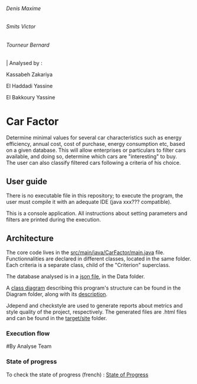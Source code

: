 ###### Denis Maxime 
###### Smits Victor 
###### Tourneur Bernard

| Analysed by :

Kassabeh Zakariya

El Haddadi Yassine

El Bakkoury Yassine

# Car Factor
Determine minimal values for several car characteristics such as energy efficiency, annual cost, cost of purchase, energy consumption etc, based on a given database. 
This will allow enterprises or particulars to filter cars available, and doing so, determine which cars are "interesting" to buy.  
The user can also classify filtered cars following a criteria of his choice.

## User guide
There is no executable file in this repository; to execute the program, the user must compile it with 
an adequate IDE (java xxx??? compatible). 

This is a console application. All instructions about setting parameters and filters are printed during
the execution. 
## Architecture
The core code lives in the [src/main/java/CarFactor/main.java](src/main/java/CarFactor/main.java) file. 
Functionnalities are declared in different classes, located in the same folder.
Each criteria is a separate class, child of the "Criterion" superclass. 

The database analysed is in a [json file](Data/models.json), in the Data folder.

A [class diagram](Diagram/Carfactor-class-diagram.pdf) describing this program's structure can be found in the Diagram folder, along with 
its [description](Diagram/DiagramDescription.md). 

Jdepend and checkstyle are used to generate reports about metrics and style quality of the project, 
respectively. The generated files are .html files and can be found in the [target/site](target/site) folder.
### Execution flow


#By Analyse Team
### State of progress
To check the state of progress (french) : [State of Progress](StateOfProgress.md)
